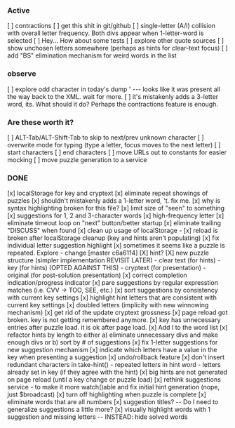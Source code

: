
### Active
[ ] contractions
[ ] get this shit in git/github
[ ] single-letter (A/I) collision with overall letter frequency.  Both divs appear when 1-letter-word is selected
[ ] Hey... How about some tests
[ ] explore other quote sources
[ ] show unchosen letters somewhere (perhaps as hints for clear-text focus)
[ ] add "BS" elimination mechanism for weird words in the list

### observe
[ ] explore odd character in today's dump ' --- looks like it was present all the way back to the XML.  wait for more.
[ ] it's mistakenly adds a 3-letter word, its.  What should it do? Perhaps the contractions feature is enough.

### Are these worth it?
[ ] ALT-Tab/ALT-Shift-Tab to skip to next/prev unknown character
[ ] overwrite mode for typing (type a letter, focus moves to the next letter)
[ ] start characters
[ ] end characters
[ ] move URLs out to constants for easier mocking
[ ] move puzzle generation to a service

### DONE
[x] localStorage for key and cryptext
[x] eliminate repeat showings of puzzles
[x] shouldn't mistakenly adds a 1-letter word, 't.  fix me.
[x] why is syntax highlighting broken for this file?
[x] limit size of "seen" to something 
[x] suggestions for 1, 2 and 3-character words
[x] high-frequency letter
[x] eliminate timeout loop on "next" button/better startup
[x] eliminate trailing "DISCUSS" when found
[x] clean up usage of localStorage - 
[x] reload is broken after localStorage cleanup (key and hints aren't populating)
[x] fix individual letter suggestion highlight
[x] sometimes it seems like a puzzle is repeated.  Explore - change [master c6a6114]
[X] hint?
[X] new puzzle structure (simpler implementation REVISIT LATER) 
    - clear text (for hints)
    - key (for hints) (OPTED AGAINST THIS)
    - cryptext (for presentation)
    - original (for post-solution presentation)
[x] correct completion indication/progress indicator
[x] pare suggestions by regular expresstion matches (i.e. CVV -> TOO, SEE, etc.)
[x] sort suggestions by consistency with current key settings
[x] highlight hint letters that are consistent with current key settings
[x] doubled letters (implicity with new winnowing mechanism)
[x] get rid of the update cryptext grossness
[x] page reload got broken.  key is not getting remembered anymore.
[x] key has unnecessary entries after puzzle load.  it is ok after page load.
[x] Add I to the word list
[x] refactor hints by length to either a) eliminate unnecessary divs and make enough divs or b) sort by # of suggestions
[x] fix 1-letter suggestions for new suggestion mechanism
[x] indicate which letters have a value in the key when presenting a suggestion
[x] undo/rollback feature
[x] don't insert redundant characters in take-hint() 
      - repeated letters in hint word
      - letters already set in key (if they agree with the hint)
[x] big hints are not generated on page reload (until a key change or puzzle load)
[x] rethink suggestions service - to make it more watch()able and fix initial hint generation (nope, just $broadcast)
[x] turn off highlighting when puzzle is complete
[x] eliminate words that are all numbers
[x] suggestion titles? -- Do I need to generalize suggestions a little more?
[x] visually highlight words with 1 suggestion and missing letters -- INSTEAD: hide solved words
